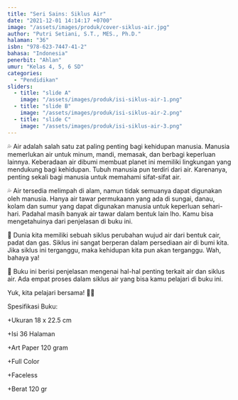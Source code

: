 ```yaml
---
title: "Seri Sains: Siklus Air"
date: "2021-12-01 14:14:17 +0700"
image: "/assets/images/produk/cover-siklus-air.jpg"
author: "Putri Setiani, S.T., MES., Ph.D."
halaman: "36"
isbn: "978-623-7447-41-2"
bahasa: "Indonesia"
penerbit: "Ahlan"
umur: "Kelas 4, 5, 6 SD"
categories: 
  - "Pendidikan"
sliders: 
  - title: "slide A"
    image: "/assets/images/produk/isi-siklus-air-1.png"
  - title: "slide B"
    image: "/assets/images/produk/isi-siklus-air-2.png"
  - title: "slide C"
    image: "/assets/images/produk/isi-siklus-air-3.png"
---
```


💦 Air adalah salah satu zat paling penting bagi kehidupan manusia. Manusia memerlukan air untuk minum, mandi, memasak, dan berbagi keperluan lainnya. Keberadaan air dibumi membuat planet ini memiliki lingkungan yang mendukung bagi kehidupan. Tubuh manusia pun terdiri dari air. Karenanya, penting sekali bagi manusia untuk memahami sifat-sifat air.

💦 Air tersedia melimpah di alam, namun tidak semuanya dapat digunakan oleh manusia. Hanya air tawar permukaann yang ada di sungai, danau, kolam dan sumur yang dapat digunakan manusia untuk keperluan sehari-hari. Padahal masih banyak air tawar dalam bentuk lain lho. Kamu bisa mengetahuinya dari penjelasan di buku ini. 

🌊 Dunia kita memiliki sebuah siklus perubahan wujud air dari bentuk cair, padat dan gas. Siklus ini sangat berperan dalam persediaan air di bumi kita. Jika siklus ini terganggu, maka kehidupan kita pun akan terganggu. Wah, bahaya ya!

🌊 Buku ini berisi penjelasan mengenai hal-hal penting terkait air dan siklus air. Ada empat proses dalam siklus air yang bisa kamu pelajari di buku ini. 

Yuk, kita pelajari bersama! 🤗🤗


Spesifikasi Buku:

+Ukuran 18 x 22.5 cm

+Isi 36 Halaman

+Art Paper 120 gram

+Full Color

+Faceless

+Berat 120 gr

